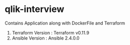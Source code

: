 # qlik-interview
Contains Application along with DockerFile and Terraform

1. Terraform Version : Terraform v0.11.9
2. Ansible Version : Ansible 2.4.0.0
